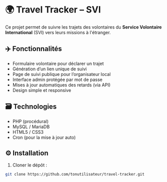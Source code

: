 # 🌍 Travel Tracker – SVI

Ce projet permet de suivre les trajets des volontaires du **Service Volontaire International** (SVI) vers leurs missions à l'étranger.

## ✈️ Fonctionnalités

- Formulaire volontaire pour déclarer un trajet
- Génération d’un lien unique de suivi
- Page de suivi publique pour l’organisateur local
- Interface admin protégée par mot de passe
- Mises à jour automatiques des retards (via API)
- Design simple et responsive

## 🗃️ Technologies

- PHP (procédural)
- MySQL / MariaDB
- HTML5 / CSS3
- Cron (pour la mise à jour auto)

## ⚙️ Installation

1. Cloner le dépôt :
```bash
git clone https://github.com/tonutilisateur/travel-tracker.git
